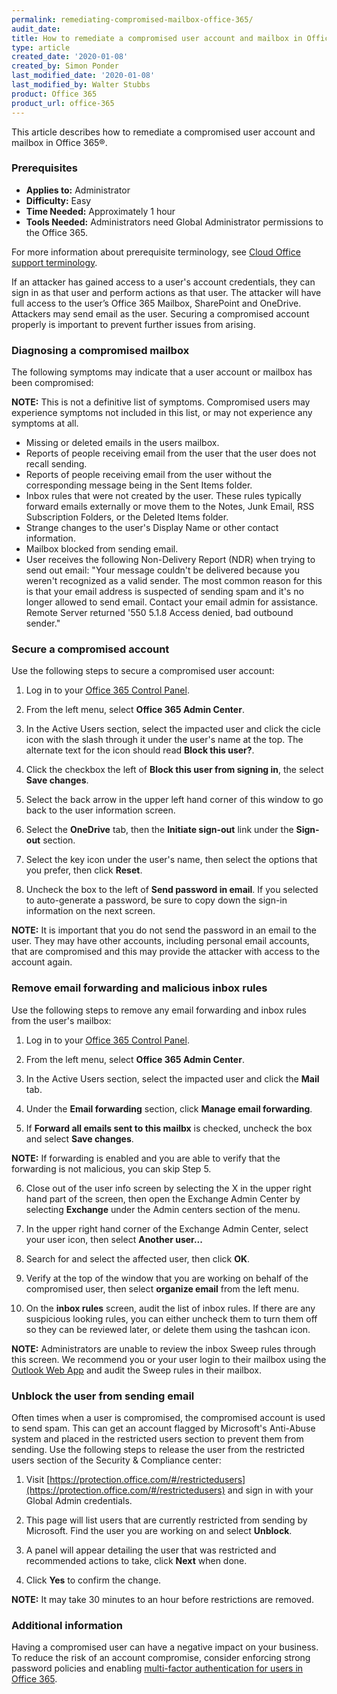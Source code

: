 ```yaml
---
permalink: remediating-compromised-mailbox-office-365/
audit_date:
title: How to remediate a compromised user account and mailbox in Office 365
type: article
created_date: '2020-01-08'
created_by: Simon Ponder
last_modified_date: '2020-01-08'
last_modified_by: Walter Stubbs
product: Office 365
product_url: office-365
---
```


This article describes how to remediate a compromised user account and mailbox in Office 365&reg;.

### Prerequisites

- **Applies to:** Administrator
- **Difficulty:** Easy
- **Time Needed:** Approximately 1 hour
- **Tools Needed:** Administrators need Global Administrator permissions to the Office 365.

For more information about prerequisite terminology, see [Cloud Office support terminology](/how-to/cloud-office-support-terminology).

If an attacker has gained access to a user's account credentials, they can sign in as that user and perform actions as that user. The attacker will have full access to the user’s Office 365 Mailbox, SharePoint and OneDrive. Attackers may send email as the user. Securing a compromised account properly is important to prevent further issues from arising.

### Diagnosing a compromised mailbox

The following symptoms may indicate that a user account or mailbox has been compromised:

**NOTE:** This is not a definitive list of symptoms. Compromised users may experience symptoms not included in this list, or may not experience any symptoms at all.

  - Missing or deleted emails in the users mailbox.
  - Reports of people receiving email from the user that the user does not recall sending.
  - Reports of people receiving email from the user without the corresponding message being in the Sent Items folder.
  - Inbox rules that were not created by the user. These rules typically forward emails externally or move them to the Notes, Junk Email, RSS Subscription Folders, or the Deleted Items folder.
  - Strange changes to the user's Display Name or other contact information.
  - Mailbox blocked from sending email.
  - User receives the following Non-Delivery Report (NDR) when trying to send out email: "Your message couldn't be delivered because you weren't recognized as a valid sender. The most common reason for this is that your email address is suspected of sending spam and it's no longer allowed to send email. Contact your email admin for assistance. Remote Server returned '550 5.1.8 Access denied, bad outbound sender."

### Secure a compromised account

Use the following steps to secure a compromised user account:

1.	Log in to your [Office 365 Control Panel](https://office365.cp.rackspace.com).

2.	From the left menu, select **Office 365 Admin Center**.

3.  In the Active Users section, select the impacted user and click the cicle icon with the slash through it under the user's name at the top. The alternate text for the icon should read **Block this user?**.

4.  Click the checkbox the left of **Block this user from signing in**, the select **Save changes**.

5.  Select the back arrow in the upper left hand corner of this window to go back to the user information screen.

6.  Select the **OneDrive** tab, then the **Initiate sign-out** link under the **Sign-out** section.

7.  Select the key icon under the user's name, then select the options that you prefer, then click **Reset**.

8.  Uncheck the box to the left of **Send password in email**. If you selected to auto-generate a password, be sure to copy down the sign-in information on the next screen. 

**NOTE:** It is important that you do not send the password in an email to the user. They may have other accounts, including personal email accounts, that are compromised and this may provide the attacker with access to the account again.

### Remove email forwarding and malicious inbox rules 

Use the following steps to remove any email forwarding and inbox rules from the user's mailbox:

1.	Log in to your [Office 365 Control Panel](https://office365.cp.rackspace.com).

2.	From the left menu, select **Office 365 Admin Center**.

3.  In the Active Users section, select the impacted user and click the **Mail** tab.

4.  Under the **Email forwarding** section, click **Manage email forwarding**.

5.  If **Forward all emails sent to this mailbx** is checked, uncheck the box and select **Save changes**.

**NOTE:** If forwarding is enabled and you are able to verify that the forwarding is not malicious, you can skip Step 5.

6.  Close out of the user info screen by selecting the X in the upper right hand part of the screen, then open the Exchange Admin Center by selecting **Exchange** under the Admin centers section of the menu.

7.  In the upper right hand corner of the Exchange Admin Center, select your user icon, then select **Another user...**

8.  Search for and select the affected user, then click **OK**.

9.  Verify at the top of the window that you are working on behalf of the compromised user, then select **organize email** from the left menu.

10.  On the **inbox rules** screen, audit the list of inbox rules. If there are any suspicious looking rules, you can either uncheck them to turn them off so they can be reviewed later, or delete them using the tashcan icon.

**NOTE:** Administrators are unable to review the inbox Sweep rules through this screen. We recommend you or your user login to their mailbox using the [Outlook Web App](https://outlook.office.com) and audit the Sweep rules in their mailbox.

### Unblock the user from sending email

Often times when a user is compromised, the compromised account is used to send spam. This can get an account flagged by Microsoft's Anti-Abuse system and placed in the restricted users section to prevent them from sending. Use the following steps to release the user from the restricted users section of the Security & Compliance center:

1.	Visit [https://protection.office.com/#/restrictedusers](https://protection.office.com/#/restrictedusers) and sign in with your Global Admin credentials.

2.	This page will list users that are currently restricted from sending by Microsoft. Find the user you are working on and select **Unblock**.

3.  A panel will appear detailing the user that was restricted and recommended actions to take, click **Next** when done.

4.  Click **Yes** to confirm the change.

**NOTE:** It may take 30 minutes to an hour before restrictions are removed.

### Additional information

Having a compromised user can have a negative impact on your business. To reduce the risk of an account compromise, consider enforcing strong password policies and enabling [multi-factor authentication for users in Office 365](/how-to/manage-multi-factor-authentication-for-users-in-office-365/).
